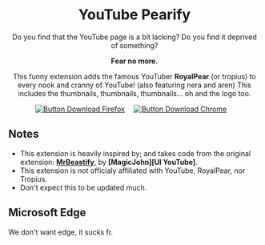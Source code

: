 <div align = center >

# YouTube Pearify

Do you find that the YouTube page is a bit lacking?
Do you find it deprived of something?

**Fear no more.**

This funny extension adds the famous YouTuber **RoyalPear** (or tropius)
to every nook and cranny of YouTube! (also featuring nera and aren) 
This includes the thumbnails, thumbnails, thumbnails... oh and the logo too.

[![Button Download Firefox]][Download Firefox]  
[![Button Download Chrome]][Download Chrome]  

</div>

## Notes

- This extension is heavily inspired by; and takes code from the original extension: **[MrBeastify][UI Website]**, by **[MagicJohn][UI YouTube]**.
- This extension is not officialy affiliated with YouTube, RoyalPear, nor Tropius.
- Don't expect this to be updated much. 

## Microsoft Edge <a id="microsoftedge"></a>

We don't want edge, it sucks fr.

<!----------------------------------------------------------------------------->

[Button Download Firefox]: https://img.shields.io/badge/Firefox-FF7139?style=for-the-badge&logoColor=white&logo=Firefox

[Button Download Chrome]: https://img.shields.io/badge/Chrome-4285F4?style=for-the-badge&logoColor=white&logo=GoogleChrome


[Download Firefox]: http://addons.mozilla.org/en-GB/firefox/addon/youtube-mrbeastify/
[Download Chrome]: http://chrome.google.com/webstore/detail/youtube-mrbeastify/dbmaeobgdodeimjdjnkipbfhgeldnmeb

[UI YouTube (MagicJohn)]: https://www.youtube.com/@magicjinn
[UI YouTube (RoyalPear)]: https://www.youtube.com/@RoyalPear
[UI Website]: https://chromewebstore.google.com/detail/youtube-mrbeastify/dbmaeobgdodeimjdjnkipbfhgeldnmeb
